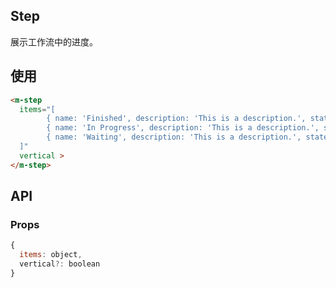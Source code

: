## Step

展示工作流中的进度。

## 使用

```html
<m-step 
  items="[
		{ name: 'Finished', description: 'This is a description.', state: 0 },
		{ name: 'In Progress', description: 'This is a description.', state: 2 },
		{ name: 'Waiting', description: 'This is a description.', state: 3 }
  ]" 
  vertical >
</m-step>
```


## API

### Props

```jsx
{
  items: object,
  vertical?: boolean
}
```
